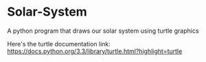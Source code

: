 # Solar-System
A python program that draws our solar system using turtle graphics

Here's the turtle documentation link: 
https://docs.python.org/3.3/library/turtle.html?highlight=turtle
